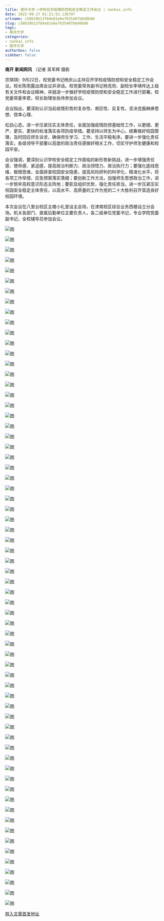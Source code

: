 ```yaml
---
title: 南开大学->学校召开疫情防控和安全稳定工作会议 | nankai.info
date: 2022-09-27 01:21:53.136797
urlname: c50b39b13f84e81e6e7035407b0d0b06
slug: c50b39b13f84e81e6e7035407b0d0b06
tags: 
- 南开大学
categories:
- nankai.info
- 南开大学
authorbox: false
sidebar: false
---
```

**南开** **新闻网讯** （记者 吴军辉 摄影

宗琪琪）9月22日，校党委书记杨庆山主持召开学校疫情防控和安全稳定工作会议。校长陈雨露出席会议并讲话。校党委常务副书记杨克欣、副校长李靖传达上级有关文件和会议精神，并就进一步做好学校疫情防控和安全稳定工作进行部署。校党委常委李君，校长助理张伯伟参加会议。

会议指出，要深刻认识当前疫情形势的复杂性、艰巨性、反复性，坚决克服麻痹思想、侥幸心理、
<!--more-->
松劲心态，进一步压紧压实主体责任，全面加强疫情防控基础性工作，以更细、更严、更实、更快的标准落实各项防疫举措。要坚持以师生为中心，统筹做好校园管理，及时回应师生诉求，确保师生学习、工作、生活平稳有序。要进一步强化责任落实，各级领导干部要以高度的政治责任感做好相关工作，切实守护师生健康和校园平安。

会议强调，要深刻认识学校安全稳定工作面临的新形势新挑战，进一步增强责任感、使命感、紧迫感，提高政治判断力、政治领悟力、政治执行力；要强化底线思维、极限思维，全面排查校园安全隐患，提高风险研判的科学化、精准化水平，将各项工作举措、应急预案落实落细；要创新工作方法，加强师生思想政治工作，进一步筑牢高校意识形态主阵地；要彰显组织优势，强化责任担当，进一步压紧压实校园安全稳定主体责任，以高水平、高质量的工作为党的二十大胜利召开营造良好校园环境。

本次会议在八里台校区主楼小礼堂设主会场，在津南校区综合业务西楼设立分会场。机关各部门、直属后勤单位主要负责人，各二级单位党委书记，专业学院党委副书记，全校辅导员参加会议。

![图](http://news.nankai.edu.cn/ywsd/system/2022/09/23/g)

![图](http://news.nankai.edu.cn/ywsd/system/2022/09/23/p)

![图](http://news.nankai.edu.cn/ywsd/system/2022/09/23/j)

![图](http://news.nankai.edu.cn/ywsd/system/2022/09/23/)

![图](http://news.nankai.edu.cn/ywsd/system/2022/09/23/5)

![图](http://news.nankai.edu.cn/ywsd/system/2022/09/23/3)

![图](http://news.nankai.edu.cn/ywsd/system/2022/09/23/e)

![图](http://news.nankai.edu.cn/ywsd/system/2022/09/23/c)

![图](http://news.nankai.edu.cn/ywsd/system/2022/09/23/e)

![图](http://news.nankai.edu.cn/ywsd/system/2022/09/23/d)

![图](http://news.nankai.edu.cn/ywsd/system/2022/09/23/8)

![图](http://news.nankai.edu.cn/ywsd/system/2022/09/23/a)

![图](http://news.nankai.edu.cn/ywsd/system/2022/09/23/_)

![图](http://news.nankai.edu.cn/ywsd/system/2022/09/23/1)

![图](http://news.nankai.edu.cn/ywsd/system/2022/09/23/0)

![图](http://news.nankai.edu.cn/ywsd/system/2022/09/23/0)

![图](http://news.nankai.edu.cn/ywsd/system/2022/09/23/8)

![图](http://news.nankai.edu.cn/ywsd/system/2022/09/23/4)

![图](http://news.nankai.edu.cn/ywsd/system/2022/09/23/0)

![图](http://news.nankai.edu.cn/ywsd/system/2022/09/23/0)

![图](http://news.nankai.edu.cn/ywsd/system/2022/09/23/0)

![图](http://news.nankai.edu.cn/ywsd/system/2022/09/23/3)

![图](http://news.nankai.edu.cn/ywsd/system/2022/09/23/0)

![图](http://news.nankai.edu.cn/ywsd/system/2022/09/23/0)

![图](http://news.nankai.edu.cn/)

![图](http://news.nankai.edu.cn/ywsd/system/2022/09/23/0)

![图](http://news.nankai.edu.cn/ywsd/system/2022/09/23/8)

![图](http://news.nankai.edu.cn/ywsd/system/2022/09/23/4)

![图](http://news.nankai.edu.cn/)

![图](http://news.nankai.edu.cn/ywsd/system/2022/09/23/0)

![图](http://news.nankai.edu.cn/ywsd/system/2022/09/23/0)

![图](http://news.nankai.edu.cn/ywsd/system/2022/09/23/0)

![图](http://news.nankai.edu.cn/)

![图](http://news.nankai.edu.cn/ywsd/system/2022/09/23/3)

![图](http://news.nankai.edu.cn/ywsd/system/2022/09/23/0)

![图](http://news.nankai.edu.cn/ywsd/system/2022/09/23/0)

![图](http://news.nankai.edu.cn/)

![图](http://news.nankai.edu.cn/ywsd/system/2022/09/23/c)

![图](http://news.nankai.edu.cn/ywsd/system/2022/09/23/i)

![图](http://news.nankai.edu.cn/ywsd/system/2022/09/23/p)

![图](http://news.nankai.edu.cn/)

![图](http://news.nankai.edu.cn/ywsd/system/2022/09/23/n)

![图](http://news.nankai.edu.cn/ywsd/system/2022/09/23/c)

![图](http://news.nankai.edu.cn/ywsd/system/2022/09/23/)

![图](http://news.nankai.edu.cn/ywsd/system/2022/09/23/u)

![图](http://news.nankai.edu.cn/ywsd/system/2022/09/23/d)

![图](http://news.nankai.edu.cn/ywsd/system/2022/09/23/e)

![图](http://news.nankai.edu.cn/ywsd/system/2022/09/23/)

![图](http://news.nankai.edu.cn/ywsd/system/2022/09/23/i)

![图](http://news.nankai.edu.cn/ywsd/system/2022/09/23/a)

![图](http://news.nankai.edu.cn/ywsd/system/2022/09/23/k)

![图](http://news.nankai.edu.cn/ywsd/system/2022/09/23/n)

![图](http://news.nankai.edu.cn/ywsd/system/2022/09/23/a)

![图](http://news.nankai.edu.cn/ywsd/system/2022/09/23/n)

![图](http://news.nankai.edu.cn/ywsd/system/2022/09/23/)

![图](http://news.nankai.edu.cn/ywsd/system/2022/09/23/s)

![图](http://news.nankai.edu.cn/ywsd/system/2022/09/23/w)

![图](http://news.nankai.edu.cn/ywsd/system/2022/09/23/e)

![图](http://news.nankai.edu.cn/ywsd/system/2022/09/23/n)

![图](http://news.nankai.edu.cn/)

![图](http://news.nankai.edu.cn/)

![图](http://news.nankai.edu.cn/ywsd/system/2022/09/23/:)

![图](http://news.nankai.edu.cn/ywsd/system/2022/09/23/p)

![图](http://news.nankai.edu.cn/ywsd/system/2022/09/23/t)

![图](http://news.nankai.edu.cn/ywsd/system/2022/09/23/t)

![图](http://news.nankai.edu.cn/ywsd/system/2022/09/23/h)

[转入文章首发地址](http://news.nankai.edu.cn/ywsd/system/2022/09/23/030052916.shtml)